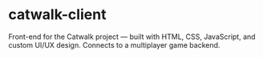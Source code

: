 # catwalk-client
Front-end for the Catwalk project — built with HTML, CSS, JavaScript, and custom UI/UX design. Connects to a multiplayer game backend.
